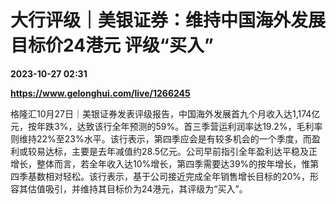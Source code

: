 # 大行评级｜美银证券：维持中国海外发展目标价24港元 评级“买入”

**2023-10-27 02:31**

**https://www.gelonghui.com/live/1266245**

格隆汇10月27日｜美银证券发表评级报告，中国海外发展首九个月收入达1,174亿元，按年跌3%，达致该行全年预测的59%。首三季营运利润率达19.2%，毛利率则维持22%至23%水平。该行表示，第四季应会是有较多机会的一个季度，而盈利或较易达标，主要是去年减值约28.5亿元。公司早前指引全年盈利达平稳及正增长，整体而言，若全年收入达10%增长，第四季需要达39%的按年增长，惟第四季基数相对轻松。该行表示，基于公司接近完成全年销售增长目标的20%，形容其估值吸引，并维持其目标价为24港元，其评级为“买入”。